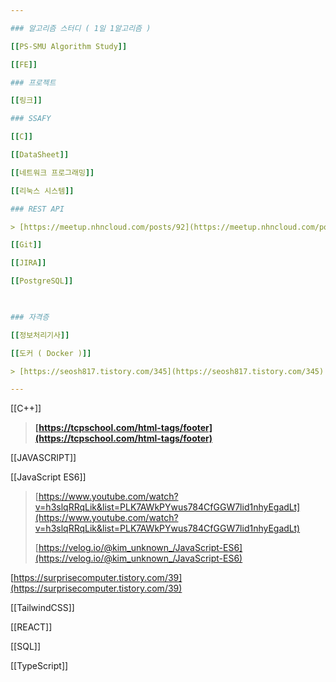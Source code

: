 ```yaml
---

### 알고리즘 스터디 ( 1일 1알고리즘 )

[[PS-SMU Algorithm Study]]

[[FE]]

### 프로젝트

[[링크]]

### SSAFY

[[C]]

[[DataSheet]]

[[네트워크 프로그래밍]]

[[리눅스 시스템]]

### REST API

> [https://meetup.nhncloud.com/posts/92](https://meetup.nhncloud.com/posts/92)

[[Git]]

[[JIRA]]

[[PostgreSQL]]

  

### 자격증

[[정보처리기사]]

[[도커 ( Docker )]]

> [https://seosh817.tistory.com/345](https://seosh817.tistory.com/345)

---
```


  

[[C++]]

> **[https://tcpschool.com/html-tags/footer](https://tcpschool.com/html-tags/footer)**

  

[[JAVASCRIPT]]

[[JavaScript ES6]]

> [https://www.youtube.com/watch?v=h3slqRRqLik&list=PLK7AWkPYwus784CfGGW7lid1nhyEgadLt](https://www.youtube.com/watch?v=h3slqRRqLik&list=PLK7AWkPYwus784CfGGW7lid1nhyEgadLt)
> 
> [https://velog.io/@kim_unknown_/JavaScript-ES6](https://velog.io/@kim_unknown_/JavaScript-ES6)

  

[https://surprisecomputer.tistory.com/39](https://surprisecomputer.tistory.com/39)

[[TailwindCSS]]

[[REACT]]

[[SQL]]

[[TypeScript]]